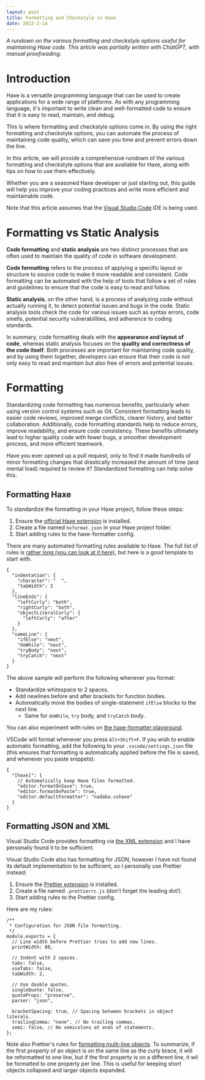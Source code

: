 ```yaml
---
layout: post
title: Formatting and Checkstyle in Haxe
date: 2023-2-14
---
```


*A rundown on the various formatting and checkstyle options useful for maintaining Haxe code. This article was partially written with ChatGPT, with manual proofreading.*

# Introduction

Haxe is a versatile programming language that can be used to create applications for a wide range of platforms. As with any programming language, it's important to write clean and well-formatted code to ensure that it is easy to read, maintain, and debug.

This is where formatting and checkstyle options come in. By using the right formatting and checkstyle options, you can automate the process of maintaining code quality, which can save you time and prevent errors down the line.

In this article, we will provide a comprehensive rundown of the various formatting and checkstyle options that are available for Haxe, along with tips on how to use them effectively.

Whether you are a seasoned Haxe developer or just starting out, this guide will help you improve your coding practices and write more efficient and maintainable code.

Note that this article assumes that the [Visual Studio Code](https://code.visualstudio.com/) IDE is being used.

# Formatting vs Static Analysis

**Code formatting** and **static analysis** are two distinct processes that are often used to maintain the quality of code in software development.

**Code formatting** refers to the process of applying a specific layout or structure to source code to make it more readable and consistent. Code formatting can be automated with the help of tools that follow a set of rules and guidelines to ensure that the code is easy to read and follow.

**Static analysis**, on the other hand, is a process of analyzing code without actually running it, to detect potential issues and bugs in the code. Static analysis tools check the code for various issues such as syntax errors, code smells, potential security vulnerabilities, and adherence to coding standards.

In summary, code formatting deals with the **appearance and layout of code**, whereas static analysis focuses on the **quality and correctness of the code itself**. Both processes are important for maintaining code quality, and by using them together, developers can ensure that their code is not only easy to read and maintain but also free of errors and potential issues.

# Formatting

Standardizing code formatting has numerous benefits, particularly when using version control systems such as Git. Consistent formatting leads to easier code reviews, improved merge conflicts, clearer history, and better collaboration. Additionally, code formatting standards help to reduce errors, improve readability, and ensure code consistency. These benefits ultimately lead to higher quality code with fewer bugs, a smoother development process, and more efficient teamwork.

Have you ever opened up a pull request, only to find it made hundreds of minor formatting changes that drastically increased the amount of time (and mental load) required to review it? Standardized formatting can help solve this.

## Formatting Haxe

To standardize the formatting in your Haxe project, follow these steps:

1. Ensure the [official Haxe extension](https://marketplace.visualstudio.com/items?itemName=nadako.vshaxe) is installed.
2. Create a file named `hxformat.json` in your Haxe project folder.
3. Start adding rules to the haxe-formatter config.

There are many automated formatting rules available to Haxe. The full list of rules is [rather long (you can look at it here)](https://github.com/HaxeCheckstyle/haxe-formatter/blob/master/resources/default-hxformat.json), but here is a good template to start with.

```
{
  "indentation": {
    "character": "  ",
    "tabWidth": 2
  },
  "lineEnds": {
    "leftCurly": "both",
    "rightCurly": "both",
    "objectLiteralCurly": {
      "leftCurly": "after"
    }
  },
  "sameLine": {
    "ifElse": "next",
    "doWhile": "next",
    "tryBody": "next",
    "tryCatch": "next"
  }
}
```

The above sample will perform the following whenever you format:

- Standardize whitespace to 2 spaces.
- Add newlines before and after brackets for function bodies.
- Automatically move the bodies of single-statement `ifElse` blocks to the next line.
  - Same for `doWhile`, `try` body, and `tryCatch` body.

You can also experiment with rules on [the haxe-formatter playground](https://haxecheckstyle.github.io/haxe-formatter-docs/#codesamples.CommonSamples.haxeflixel_style).

VSCode will format whenever you press `Alt+Shift+F`. If you wish to enable automatic formatting, add the following to your `.vscode/settings.json` file (this ensures that formatting is automatically applied before the file
is saved, and whenever you paste snippets):

```
{
  "[haxe]": {
    // Automatically keep Haxe files formatted.
    "editor.formatOnSave": true,
    "editor.formatOnPaste": true,
    "editor.defaultFormatter": "nadako.vshaxe"
  }
}
```

## Formatting JSON and XML

Visual Studio Code provides formatting via [the XML extension](https://marketplace.visualstudio.com/items?itemName=redhat.vscode-xml) and I have personally found it to be sufficient.

Visual Studio Code also has formatting for JSON, however I have not found its default implementation to be sufficient, so I personally use Prettier instead:

1. Ensure the [Prettier extension](https://marketplace.visualstudio.com/items?itemName=esbenp.prettier-vscode) is installed.
2. Create a file named `.prettierrc.js` (don't forget the leading dot!).
3. Start adding rules to the Prettier config.

Here are my rules:

```
/**
 * Configuration for JSON file formatting.
 */
module.exports = {
  // Line width before Prettier tries to add new lines.
  printWidth: 80,

  // Indent with 2 spaces.
  tabs: false,
  useTabs: false,
  tabWidth: 2,

  // Use double quotes.
  singleQuote: false,
  quoteProps: "preserve",
  parser: "json",

  bracketSpacing: true, // Spacing between brackets in object literals.
  trailingComma: "none", // No trailing commas.
  semi: false, // No semicolons at ends of statements.
};
```

Note also Prettier's rules for [formatting multi-line objects](https://prettier.io/docs/en/rationale.html#multi-line-objects).
To summarize, if the first property of an object is on the same line as the curly brace, it will be reformatted to one line, but if the first property is on a different line, it wil be formatted to one property per line. This is useful for keeping short objects collapsed and larger objects expanded.

# 